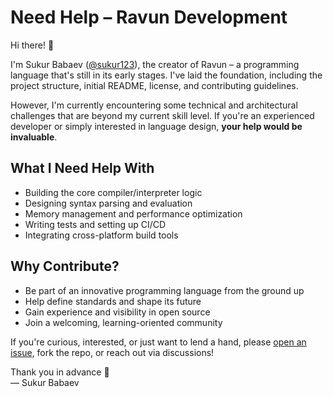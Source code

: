 # Need Help – Ravun Development

Hi there! 👋

I'm Sukur Babaev ([@sukur123](https://github.com/sukur123)), the creator of Ravun – a programming language that's still in its early stages. I've laid the foundation, including the project structure, initial README, license, and contributing guidelines.

However, I'm currently encountering some technical and architectural challenges that are beyond my current skill level. If you're an experienced developer or simply interested in language design, **your help would be invaluable**.

## What I Need Help With

- Building the core compiler/interpreter logic
- Designing syntax parsing and evaluation
- Memory management and performance optimization
- Writing tests and setting up CI/CD
- Integrating cross-platform build tools

## Why Contribute?

- Be part of an innovative programming language from the ground up
- Help define standards and shape its future
- Gain experience and visibility in open source
- Join a welcoming, learning-oriented community

If you're curious, interested, or just want to lend a hand, please [open an issue](https://github.com/sukur123/ravun/issues), fork the repo, or reach out via discussions!

Thank you in advance 💜  
— Sukur Babaev
